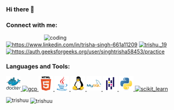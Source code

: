 ### Hi there 👋

<!--
**trishuu/trishuu** is a ✨ _special_ ✨ repository because its `README.md` (this file) appears on your GitHub profile.

Here are some ideas to get you started:

- 🔭 I’m currently working on ...
- 🌱 I’m currently learning ...
- 👯 I’m looking to collaborate on ...
- 🤔 I’m looking for help with ...
- 💬 Ask me about ...
- 📫 How to reach me: ...
- 😄 Pronouns: ...
- ⚡ Fun fact: ...
-->
<h3 align="left">Connect with me:</h3>
<p align="left">
<img align ="right" alt ="coding" width = "400" src = "https://www.google.com/imgres?imgurl=https%3A%2F%2Fcdn.videoplasty.com%2Fanimation%2Fchill-coding-programming-lo-fi-animation-stock-animation-21874-1024x576.jpg&tbnid=JdP4MsnabmB7WM&vet=12ahUKEwiy4pHQsob_AhXKk9gFHc_9AQ8QMygsegUIARCYAw..i&imgrefurl=https%3A%2F%2Fvideoplasty.com%2Fstock-animation%2Fchill-coding-programming-lofi-animation-11018&docid=mq7rkButFkx93M&w=1024&h=576&q=animated%20coding%20gif&ved=2ahUKEwiy4pHQsob_AhXKk9gFHc_9AQ8QMygsegUIARCYAw">


<a href="https://linkedin.com/in/https://www.linkedin.com/in/trisha-singh-661a11209" target="blank"><img align="center" src="https://raw.githubusercontent.com/rahuldkjain/github-profile-readme-generator/master/src/images/icons/Social/linked-in-alt.svg" alt="https://www.linkedin.com/in/trisha-singh-661a11209" height="30" width="40" /></a>
<a href="https://instagram.com/trishu._19" target="blank"><img align="center" src="https://raw.githubusercontent.com/rahuldkjain/github-profile-readme-generator/master/src/images/icons/Social/instagram.svg" alt="trishu._19" height="30" width="40" /></a>
<a href="https://auth.geeksforgeeks.org/user/https://auth.geeksforgeeks.org/user/singhtrisha58453/practice" target="blank"><img align="center" src="https://raw.githubusercontent.com/rahuldkjain/github-profile-readme-generator/master/src/images/icons/Social/geeks-for-geeks.svg" alt="https://auth.geeksforgeeks.org/user/singhtrisha58453/practice" height="30" width="40" /></a>
</p>

<h3 align="left">Languages and Tools:</h3>
<p align="left"> <a href="https://www.docker.com/" target="_blank" rel="noreferrer"> <img src="https://raw.githubusercontent.com/devicons/devicon/master/icons/docker/docker-original-wordmark.svg" alt="docker" width="40" height="40"/> </a> <a href="https://cloud.google.com" target="_blank" rel="noreferrer"> <img src="https://www.vectorlogo.zone/logos/google_cloud/google_cloud-icon.svg" alt="gcp" width="40" height="40"/> </a> <a href="https://www.w3.org/html/" target="_blank" rel="noreferrer"> <img src="https://raw.githubusercontent.com/devicons/devicon/master/icons/html5/html5-original-wordmark.svg" alt="html5" width="40" height="40"/> </a> <a href="https://www.java.com" target="_blank" rel="noreferrer"> <img src="https://raw.githubusercontent.com/devicons/devicon/master/icons/java/java-original.svg" alt="java" width="40" height="40"/> </a> <a href="https://www.linux.org/" target="_blank" rel="noreferrer"> <img src="https://raw.githubusercontent.com/devicons/devicon/master/icons/linux/linux-original.svg" alt="linux" width="40" height="40"/> </a> <a href="https://www.mysql.com/" target="_blank" rel="noreferrer"> <img src="https://raw.githubusercontent.com/devicons/devicon/master/icons/mysql/mysql-original-wordmark.svg" alt="mysql" width="40" height="40"/> </a> <a href="https://pandas.pydata.org/" target="_blank" rel="noreferrer"> <img src="https://raw.githubusercontent.com/devicons/devicon/2ae2a900d2f041da66e950e4d48052658d850630/icons/pandas/pandas-original.svg" alt="pandas" width="40" height="40"/> </a> <a href="https://www.python.org" target="_blank" rel="noreferrer"> <img src="https://raw.githubusercontent.com/devicons/devicon/master/icons/python/python-original.svg" alt="python" width="40" height="40"/> </a> <a href="https://scikit-learn.org/" target="_blank" rel="noreferrer"> <img src="https://upload.wikimedia.org/wikipedia/commons/0/05/Scikit_learn_logo_small.svg" alt="scikit_learn" width="40" height="40"/> </a> </p>

<p><img align="left" src="https://github-readme-stats.vercel.app/api/top-langs?username=trishuu&show_icons=true&locale=en&layout=compact" alt="trishuu" /></p>

<p>&nbsp;<img align="center" src="https://github-readme-stats.vercel.app/api?username=trishuu&show_icons=true&locale=en" alt="trishuu" /></p>
